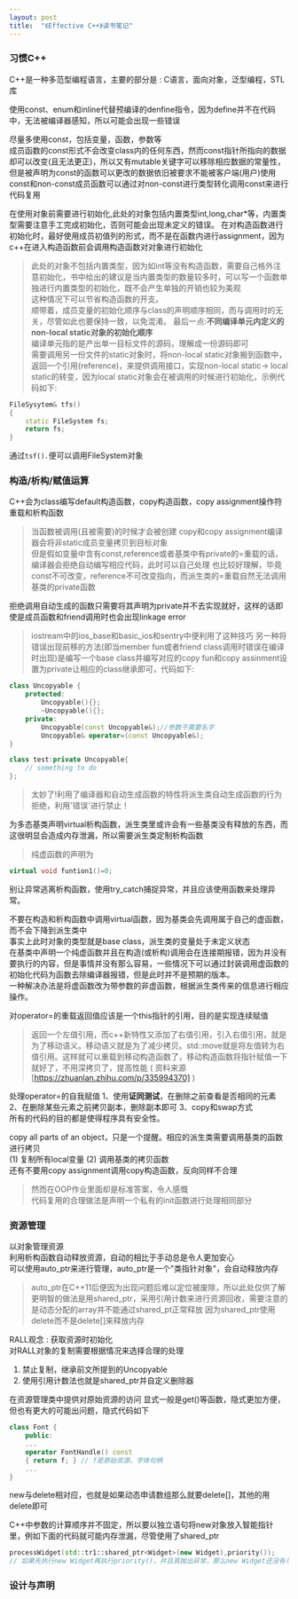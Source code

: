 ```yaml
---
layout: post
title:  "《Effective C++》读书笔记"
---
```

### 习惯C++
C++是一种多范型编程语言，主要的部分是 : C语言，面向对象，泛型编程，STL库

使用const、enum和inline代替预编译的denfine指令，因为define并不在代码中，无法被编译器感知，所以可能会出现一些错误

尽量多使用const，包括变量，函数，参数等  
成员函数的const形式不会改变class内的任何东西，然而const指针所指向的数据却可以改变(且无法更正)，所以又有mutable关键字可以移除相应数据的常量性，但是被声明为const的函数可以更改的数据依旧被要求不能被客户端(用户)使用
const和non-const成员函数可以通过对non-const进行类型转化调用const来进行代码复用

在使用对象前需要进行初始化,此处的对象包括内置类型int,long,char*等，内置类型需要注意手工完成初始化，否则可能会出现未定义的错误。
在对构造函数进行初始化时，最好使用成员初值列的形式，而不是在函数内进行assignment，因为c++在进入构造函数前会调用构造函数对对象进行初始化
> 此处的对象不包括内置类型，因为如int等没有构造函数，需要自己格外注意初始化，书中给出的建议是当内置类型的数量较多时，可以写一个函数单独进行内置类型的初始化，既不会产生单独的开销也较为美观  
这种情况下可以节省构造函数的开支。  
顺带着，成员变量的初始化顺序与class的声明顺序相同，而与调用时的无关，尽管如此也要保持一致，以免混淆。
最后一点:**不同编译单元内定义的non-local static对象的初始化顺序**  
> 编译单元指的是产出单一目标文件的源码，理解成一份源码即可  
需要调用另一份文件的static对象时，将non-local static对象搬到函数中，返回一个引用(reference)，来提供调用接口，实现non-local static-> local static的转变，因为local static对象会在被调用的时候进行初始化，示例代码如下:  
```c++
FileSysytem& tfs()
{
    static FileSystem fs;
    return fs;
}
```
通过`tsf().`便可以调用FileSystem对象 

### 构造/析构/赋值运算

C++会为class编写default构造函数，copy构造函数，copy assignment操作符重载和析构函数
> 当函数被调用(且被需要)的时候才会被创建
copy和copy assignment编译器会将非static成员变量拷贝到目标对象  
但是假如变量中含有const,reference或者基类中有private的=重载的话，编译器会拒绝自动编写相应代码，此时可以自己处理
> 也比较好理解，毕竟const不可改变，reference不可改变指向，而派生类的=重载自然无法调用基类的private函数

拒绝调用自动生成的函数只需要将其声明为private并不去实现就好，这样的话即使是成员函数和friend调用时也会出现linkage error
> iostream中的ios_base和basic_ios和sentry中便利用了这种技巧
另一种将错误出现前移的方法(即当member fun或者friend class调用时错误在编译时出现)是编写一个base class并编写对应的copy fun和copy assinment设置为private让相应的class继承即可，代码如下:
```c++
class Uncopyable {
    protected:
        Uncopyable(){};
        ~Uncopyable(){};
    private:
        Uncopyable(const Uncopyable&);//参数不需要名字
        Uncopyable& operator=(const Uncopyable&);
}

class test:private Uncopyable{
    // something to do
};
```
>太妙了!利用了编译器和自动生成函数的特性将派生类自动生成函数的行为拒绝，利用'错误'进行禁止！  

为多态基类声明virtual析构函数，派生类里或许会有一些基类没有释放的东西，而这很明显会造成内存泄漏，所以需要派生类定制析构函数  
>纯虚函数的声明为
```c++ 
virtual void funtion1()=0;
```  

别让异常逃离析构函数，使用try_catch捕捉异常，并且应该使用函数来处理异常。  

不要在构造和析构函数中调用virtual函数，因为基类会先调用属于自己的虚函数，而不会下降到派生类中  
事实上此时对象的类型就是base class，派生类的变量处于未定义状态  
在基类中声明一个纯虚函数并且在构造(或析构)调用会在连接期报错，因为并没有要执行的内容，但是事情并没有那么容易，一些情况下可以通过封装调用虚函数的初始化代码为函数去除编译器报错，但是此时并不是预期的版本。  
一种解决办法是将虚函数改为带参数的非虚函数，根据派生类传来的信息进行相应操作。

对operator=的重载返回值应该是一个this指针的引用，目的是实现连续赋值  
> 返回一个左值引用，而c++新特性又添加了右值引用，引入右值引用，就是为了移动语义。移动语义就是为了减少拷贝。std::move就是将左值转为右值引用。这样就可以重载到移动构造函数了，移动构造函数将指针赋值一下就好了，不用深拷贝了，提高性能 ( 资料来源[https://zhuanlan.zhihu.com/p/335994370] )

处理operator=的自我赋值 1、使用**证同测试**，在删除之前查看是否相同的元素 2、在删除某些元素之前拷贝副本，删除副本即可 3、copy和swap方式  
所有的代码的目的都是使得程序具有安全性。  

copy all parts of an object，只是一个提醒。相应的派生类需要调用基类的函数进行拷贝  
(1) 复制所有local变量 (2) 调用基类的拷贝函数  
还有不要用copy assignment调用copy构造函数，反向同样不合理
>然而在OOP作业里面却是标准答案，令人感慨  
代码复用的合理做法是声明一个私有的init函数进行处理相同部分


### 资源管理

以对象管理资源  
利用析构函数自动释放资源，自动的相比于手动总是令人更加安心  
可以使用auto_ptr来进行管理，auto_ptr是一个"类指针对象"，会自动释放内存
>auto_ptr在C++11后便因为出现问题后难以定位被废除，所以此处仅供了解
更明智的做法是用shared_ptr，采用引用计数来进行资源回收，需要注意的是动态分配的array并不能通过shared_pt正常释放
>因为shared_ptr使用delete而不是delete[]来释放内存  

RALL观念 : 获取资源时初始化  
对RALL对象的复制需要根据情况来选择合理的处理
1. 禁止复制，继承前文所提到的Uncopyable
2. 使用引用计数法也就是shared_ptr并自定义删除器  

在资源管理类中提供对原始资源的访问
显式一般是get()等函数，隐式更加方便，但也有更大的可能出问题，隐式代码如下
```c++
class Font {
    public:
    ...
    operator FontHandle() const 
    { return f; } // f是原始资源，字体句柄
    ...
}
```

new与delete相对应，也就是如果动态申请数组那么就要delete[]，其他的用delete即可  

C++中参数的计算顺序并不固定，所以要以独立语句将new对象放入智能指针里，例如下面的代码就可能内存泄漏，尽管使用了shared_ptr
```c++
processWidget(std::tr1::shared_ptr<Widget>(new Widget),priority());
// 如果先执行new Widget再执行priority()，并且其抛出异常，那么new Widget还没有与shared_ptr绑定，会造成内存泄漏
```


### 设计与声明